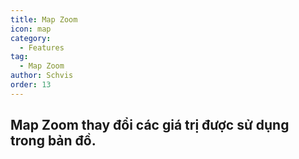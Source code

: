 ```yaml
---
title: Map Zoom
icon: map
category:
  - Features
tag:
  - Map Zoom
author: Schvis
order: 13
---
```


## Map Zoom thay đổi các giá trị được sử dụng trong bản đồ.

